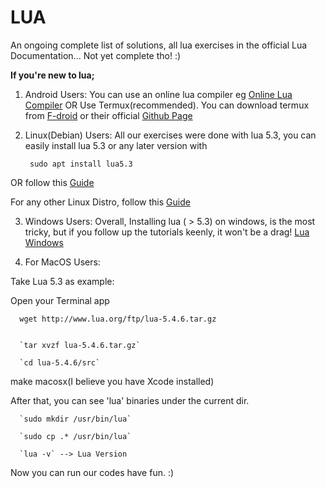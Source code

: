 # LUA
An ongoing complete list of solutions, all lua exercises in the official Lua Documentation... Not yet complete tho! :)

  **If you're new to lua;**

1. Android Users: 
  You can use an online lua compiler eg  [Online Lua Compiler](https://www.tutorialspoint.com/execute_lua_online.php) OR Use Termux(recommended).
  You can download termux from [F-droid](https://f-droid.org/en/packages/com.termux/) or their official [Github Page](https://github.com/termux/termux-app/releases)
  
2. Linux(Debian) Users:
  All our exercises were done with lua 5.3, you can easily install lua 5.3 or any later version with 
  
        sudo apt install lua5.3
  
  OR follow this [Guide](https://www.tecmint.com/install-lua-in-centos-ubuntu-linux/)
  
 For any other Linux Distro, follow this [Guide](https://www.tecmint.com/install-lua-in-centos-ubuntu-linux/)

3. Windows Users:
   Overall, Installing lua ( > 5.3) on windows, is the most tricky, but if you follow up the tutorials keenly, it won't be a drag! [Lua Windows](https://gist.github.com/Egor-Skriptunoff/cb952f7eaf39b7b1bf739b818ece87cd)
   
4. For MacOS Users:
   
Take Lua 5.3 as example:

Open your Terminal app

      wget http://www.lua.org/ftp/lua-5.4.6.tar.gz
      

      `tar xvzf lua-5.4.6.tar.gz`

      `cd lua-5.4.6/src`

make macosx(I believe you have Xcode installed)

After that, you can see 'lua' binaries under the current dir.

      `sudo mkdir /usr/bin/lua`

      `sudo cp .* /usr/bin/lua`

      `lua -v` --> Lua Version

Now you can run our codes have fun. :)

 
